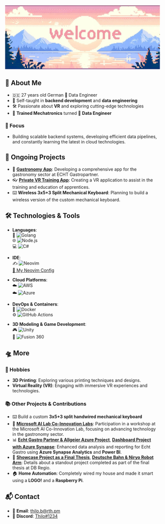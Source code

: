 ![header](header.jpg)

## 🚀 About Me

-  🇩🇪 27 years old German 🧙 Data Engineer
- 👷 Self-taught in **backend development** and **data engineering**
- 🛠️ Passionate about **VR** and exploring cutting-edge technologies
- 🤖 **Trained Mechatronics** turned 💾 **Data Engineer**

### 🎯 Focus

- Building scalable backend systems, developing efficient data pipelines, and constantly learning the latest in cloud technologies.

## 🌱 Ongoing Projects

- 📱 **[Gastronomy App](https://echt-gastropartner.de/app/)**: Developing a comprehensive app for the gastronomy sector at ECHT Gastropartner.
- 👓 **[Private VR Training App](https://slickcomm.de/)**: Creating a VR application to assist in the training and education of apprentices.
- ⌨️ **Wireless 3x5+3 Split Mechanical Keyboard**: Planning to build a wireless version of the custom mechanical keyboard.

## 🛠 Technologies & Tools

- **Languages**:  
  🐹 ![Golang](https://img.shields.io/badge/-Golang-00ADD8?style=flat-square&logo=go&logoColor=white)  
  🌐 ![Node.js](https://img.shields.io/badge/-Node.js-339933?style=flat-square&logo=node.js&logoColor=white)  
  💻 ![C#](https://img.shields.io/badge/-C%23-239120?style=flat-square&logo=c-sharp&logoColor=white)

- **IDE**:  
  ✍️ ![Neovim](https://img.shields.io/badge/-Neovim-57A143?style=flat-square&logo=neovim&logoColor=white)  
  [🔗 My Neovim Config](https://github.com/thilob97/NeoVimConfig)

- **Cloud Platforms**:  
  ☁️ ![AWS](https://img.shields.io/badge/-AWS-232F3E?style=flat-square&logo=amazon-aws&logoColor=white)  
  ☁️ ![Azure](https://img.shields.io/badge/-Azure-0078D4?style=flat-square&logo=microsoft-azure&logoColor=white)

- **DevOps & Containers**:  
  🐳 ![Docker](https://img.shields.io/badge/-Docker-2496ED?style=flat-square&logo=docker&logoColor=white)  
  ⚙️ ![GitHub Actions](https://img.shields.io/badge/-GitHub%20Actions-2088FF?style=flat-square&logo=github-actions&logoColor=white)

- **3D Modeling & Game Development**:  
  🎮 ![Unity](https://img.shields.io/badge/-Unity-000000?style=flat-square&logo=unity&logoColor=white)  
  🔧 ![Fusion 360](https://img.shields.io/badge/-Fusion%20360-9C6D3F?style=flat-square&logo=fusion360&logoColor=white)

## 🛸 More

### 🎨 Hobbies

- **3D Printing**: Exploring various printing techniques and designs.
- **Virtual Reality (VR)**: Engaging with immersive VR experiences and technologies.

### 📚 Other Projects & Contributions

- ⌨️ Build a custom **3x5+3 split handwired mechanical keyboard**
- 📎 **[Microsoft AI Lab Co-Innovation Labs](https://echt-gastropartner.de/blog/microsoft-ai-co-innovation-labs-echt-gastro-partner/)**: Participation in a workshop at the Microsoft AI Co-Innovation Lab, focusing on advancing technology in the gastronomy sector.
- 📊 **[Echt Gastro Partner & Allgeier Azure Project](https://ms-f1-sites-03-ea.azurewebsites.net/en-hk/story/1559617001731842612-echtgastro-allgeier-azure-en)**, **[Dashboard Project with Azure Synapse](https://www.allgeier.ch/kunden/dashboard-von-echt-gastro-partner-auf-basis-von-azure-synapse-analytics/)**: Enhanced data analysis and reporting for Echt Gastro using **Azure Synapse Analytics** and **Power BI**.
- 🦾 **[Showcase Project as a Final Thesis](https://www.dbregio-berlin-brandenburg.de/db-regio-no/aktuelles/punkt3/Ein-Vorzeigeprojekt-als-Abschlussarbeit-6039272)**, **[Deutsche Bahn & Niryo Robot Arm](https://www.generationrobots.com/blog/de/deutsche-bahn-niryo-roboterarm/?srsltid=AfmBOoq1U_m-iJNpMhbZxMyBKZWpX2IBaOT51f5kbg_vJhmnRDa68UMx)**: Details about a standout project completed as part of the final thesis at DB Regio.
- 🏠 **Home Automation**: Completely wired my house and made it smart using a **LOGO!** and a **Raspberry Pi**.

## 📬 Contact

- 📧 **Email**: [thilo.b@rth.pm](mailto:thilo.b@rth.pm)
- 💬 **Discord**: [Thilo#1234](https://discord.com/users/394191560205402114) 

<!--
**thilob97/thilob97** is a ✨ _special_ ✨ repository because its `README.md` (this file) appears on your GitHub profile.

Here are some ideas to get you started:

- 🔭 I’m currently working on ...
- 🌱 I’m currently learning ...
- 👯 I’m looking to collaborate on ...
- 🤔 I’m looking for help with ...
- 💬 Ask me about ...
- 📫 How to reach me: ...
- 😄 Pronouns: ...
- ⚡ Fun fact: ...
-->
